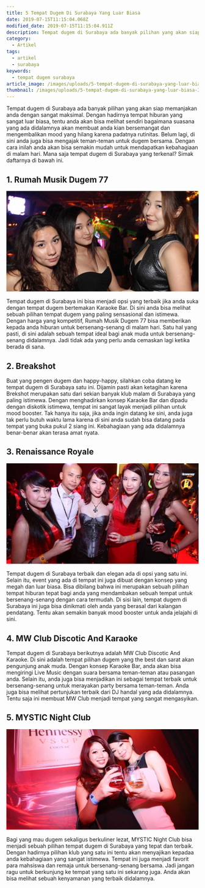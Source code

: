 ```yaml
---
title: 5 Tempat Dugem Di Surabaya Yang Luar Biasa
date: 2019-07-15T11:15:04.068Z
modified_date: 2019-07-15T11:15:04.911Z
description: Tempat dugem di Surabaya ada banyak pilihan yang akan siap memanjakan anda dengan sangat maksimal. Dengan hadirnya tempat hiburan yang sangat luar biasa.
category:
  - Artikel
tags:
  - artikel
  - surabaya
keywords:
  - tempat dugem surabaya
article_image: /images/uploads/5-tempat-dugem-di-surabaya-yang-luar-biasa-3.jpg
thumbnail: /images/uploads/5-tempat-dugem-di-surabaya-yang-luar-biasa-3-006.jpg
---
```

Tempat dugem di Surabaya ada banyak pilihan yang akan siap memanjakan anda dengan sangat maksimal. Dengan hadirnya tempat hiburan yang sangat luar biasa, tentu anda akan bisa melihat sendiri bagaimana suasana yang ada didalamnya akan membuat anda kian bersemangat dan mengembalikan mood yang hilang karena padatnya rutinitas. Belum lagi, di sini anda juga bisa mengajak teman-teman untuk dugem bersama. Dengan cara inilah anda akan bisa semakin mudah untuk mendapatkan kebahagiaan di malam hari. Mana saja tempat dugem di Surabaya yang terkenal? Simak daftarnya di bawah ini.



## 1. Rumah Musik Dugem 77

![5 Tempat Dugem Di Surabaya Yang Luar Biasa](/images/uploads/5-tempat-dugem-di-surabaya-yang-luar-biasa-3.jpg)

Tempat dugem di Surabaya ini bisa menjadi opsi yang terbaik jika anda suka dengan tempat dugem bertemakan Karaoke Bar. Di sini anda bisa melihat sebuah pilihan tempat dugem yang paling sensasional dan istimewa. Dengan harga yang kompetitif, Rumah Musik Dugem 77 bisa memberikan kepada anda hiburan untuk bersenang-senang di malam hari. Satu hal yang pasti, di sini adalah sebuah tempat ideal bagi anak muda untuk bersenang-senang didalamnya. Jadi tidak ada yang perlu anda cemaskan lagi ketika berada di sana.



## 2. Breakshot

Buat yang pengen dugem dan happy-happy, silahkan coba datang ke tempat dugem di Surabaya satu ini. Dijamin pasti akan ketagihan karena Brekshot merupakan satu dari sekian banyak klub malam di Surabaya yang paling istimewa. Dengan menghadirkan konsep Karaoke Bar dan dipadu dengan diskotik istimewa, tempat ini sangat layak menjadi pilihan untuk mood booster. Tak hanya itu saja, jika anda ingin datang ke sini, anda juga tak perlu butuh waktu lama karena di sini anda sudah bisa datang pada tempat yang buka pukul 2 siang ini. Kebahagiaan yang ada didalamnya benar-benar akan terasa amat nyata.



## 3. Renaissance Royale

![5 Tempat Dugem Di Surabaya Yang Luar Biasa](/images/uploads/5-tempat-dugem-di-surabaya-yang-luar-biasa-2.jpg)

Tempat dugem di Surabaya terbaik dan elegan ada di opsi yang satu ini. Selain itu, event yang ada di tempat ini juga dibuat dengan konsep yang megah dan luar biasa. Bisa dibilang bahwa ini merupakan sebuah pilihan tempat hiburan tepat bagi anda yang mendambakan sebuah tempat untuk bersenang-senang dengan cara termudah. Di sisi lain, tempat dugem di Surabaya ini juga bisa dinikmati oleh anda yang berasal dari kalangan pendatang. Tentu akan semakin banyak mood booster untuk anda jelajahi di sini.



## 4. MW Club Discotic And Karaoke

Tempat dugem di Surabaya berikutnya adalah MW Club Discotic And Karaoke. Di sini adalah tempat pilihan dugem yang the best dan sarat akan pengunjung anak muda. Dengan konsep Karaoke Bar, anda akan bisa mengiringi Live Music dengan suara bersama teman-teman atau pasangan anda. Selain itu, anda juga bisa menjadikan ini sebagai tempat terbaik untuk bersenang-senang untuk merayakan party bersama teman-teman. Anda juga bisa melihat pertunjukan terbaik dari DJ handal yang ada didalamnya. Tentu saja ini membuat MW Club menjadi tempat yang sangat mengasyikan.



## 5. MYSTIC Night Club

![5 Tempat Dugem Di Surabaya Yang Luar Biasa](/images/uploads/5-tempat-dugem-di-surabaya-yang-luar-biasa-1.jpg)

Bagi yang mau dugem sekaligus berkuliner lezat, MYSTIC Night Club bisa menjadi sebuah pilihan tempat dugem di Surabaya yang tepat dan terbaik. Dengan hadirnya pilihan klub yang satu ini tentu akan menyajikan kepadaa anda kebahagiaan yang sangat istimewa. Tempat ini juga menjadi favorit para mahsiswa dan remaja untuk bersenang-senang bersama. Jadi jangan ragu untuk berkunjung ke tempat yang satu ini sekarang juga. Anda akan bisa melihat sebuah kenyamanan yang terbaik didalamnya.
